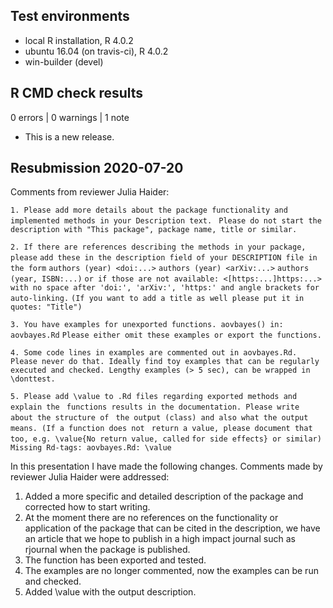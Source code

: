 ## Test environments
* local R installation, R 4.0.2
* ubuntu 16.04 (on travis-ci), R 4.0.2
* win-builder (devel)

## R CMD check results

0 errors | 0 warnings | 1 note

* This is a new release.

## Resubmission 2020-07-20

Comments from reviewer Julia Haider:

`1.	Please add more details about the package functionality and implemented methods in your Description text. `
`Please do not start the description with "This package", package name, title or similar.`

`2.	If there are references describing the methods in your package, please`
`add these in the description field of your DESCRIPTION file in the form`
`authors (year) <doi:...>`
`authors (year) <arXiv:...>`
`authors (year, ISBN:...)`
`or if those are not available: <[https:...]https:...>`
`with no space after 'doi:', 'arXiv:', 'https:' and angle brackets for`
`auto-linking.`
`(If you want to add a title as well please put it in quotes: "Title")`



`3. You have examples for unexported functions. aovbayes() in: aovbayes.Rd` 
`Please either omit these examples or export the functions.`

`4. Some code lines in examples are commented out in aovbayes.Rd.` 
`Please never do that. Ideally find toy examples that can be regularly`
`executed and checked. Lengthy examples (> 5 sec), can be wrapped in \donttest.`

`5. Please add \value to .Rd files regarding exported methods and explain the `
`functions results in the documentation. Please write about the structure of `
`the output (class) and also what the output means. (If a function does not `
`return a value, please document that too, e.g. \value{No return value, called`
` for side effects} or similar) Missing Rd-tags: aovbayes.Rd: \value `

In this presentation I have made the following changes. Comments made by reviewer Julia Haider were addressed:    
1. Added a more specific and detailed description of the package and corrected how to start writing.    
2. At the moment there are no references on the functionality or application of the package that can be cited in the description, we have an article that we hope to publish in a high impact journal such as rjournal when the package is published.    
3. The function has been exported and tested.    
4. The examples are no longer commented, now the examples can be run and checked.    
5. Added \value with the output description.    

